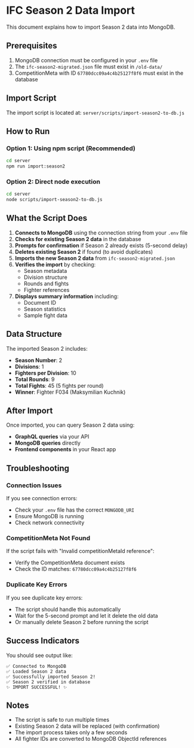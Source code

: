 # IFC Season 2 Data Import

This document explains how to import Season 2 data into MongoDB.

## Prerequisites

1. MongoDB connection must be configured in your `.env` file
2. The `ifc-season2-migrated.json` file must exist in `/old-data/`
3. CompetitionMeta with ID `67780dcc09a4c4b25127f8f6` must exist in the database

## Import Script

The import script is located at: `server/scripts/import-season2-to-db.js`

## How to Run

### Option 1: Using npm script (Recommended)

```bash
cd server
npm run import:season2
```

### Option 2: Direct node execution

```bash
cd server
node scripts/import-season2-to-db.js
```

## What the Script Does

1. **Connects to MongoDB** using the connection string from your `.env` file
2. **Checks for existing Season 2 data** in the database
3. **Prompts for confirmation** if Season 2 already exists (5-second delay)
4. **Deletes existing Season 2** if found (to avoid duplicates)
5. **Imports the new Season 2 data** from `ifc-season2-migrated.json`
6. **Verifies the import** by checking:
   - Season metadata
   - Division structure
   - Rounds and fights
   - Fighter references
7. **Displays summary information** including:
   - Document ID
   - Season statistics
   - Sample fight data

## Data Structure

The imported Season 2 includes:

- **Season Number**: 2
- **Divisions**: 1
- **Fighters per Division**: 10
- **Total Rounds**: 9
- **Total Fights**: 45 (5 fights per round)
- **Winner**: Fighter F034 (Maksymilian Kuchnik)

## After Import

Once imported, you can query Season 2 data using:

- **GraphQL queries** via your API
- **MongoDB queries** directly
- **Frontend components** in your React app

## Troubleshooting

### Connection Issues

If you see connection errors:
- Check your `.env` file has the correct `MONGODB_URI`
- Ensure MongoDB is running
- Check network connectivity

### CompetitionMeta Not Found

If the script fails with "Invalid competitionMetaId reference":
- Verify the CompetitionMeta document exists
- Check the ID matches: `67780dcc09a4c4b25127f8f6`

### Duplicate Key Errors

If you see duplicate key errors:
- The script should handle this automatically
- Wait for the 5-second prompt and let it delete the old data
- Or manually delete Season 2 before running the script

## Success Indicators

You should see output like:

```
✅ Connected to MongoDB
✅ Loaded Season 2 data
✅ Successfully imported Season 2!
✅ Season 2 verified in database
✨ IMPORT SUCCESSFUL! ✨
```

## Notes

- The script is safe to run multiple times
- Existing Season 2 data will be replaced (with confirmation)
- The import process takes only a few seconds
- All fighter IDs are converted to MongoDB ObjectId references

